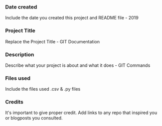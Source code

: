 ### Date created
Include the date you created this project and README file - 2019

### Project Title
Replace the Project Title - GIT Documentation

### Description
Describe what your project is about and what it does - GIT Commands

### Files used
Include the files used .csv & .py files

### Credits
It's important to give proper credit. Add links to any repo that inspired you or blogposts you consulted.


